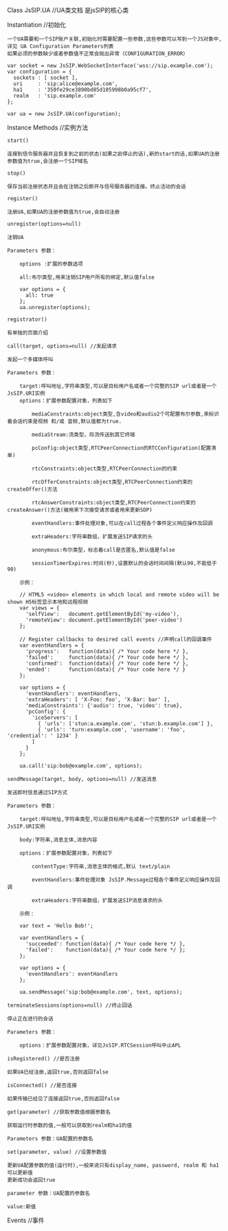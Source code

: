 Class JsSIP.UA  //UA类文档 是jsSIP的核心类

Instantiation //初始化

    一个UA需要和一个SIP账户关联,初始化时需要配置一些参数,这些参数可以写到一个JS对象中,详见 UA Configuration Parameters列表
    如果必须的参数缺少或者参数值不正常会抛出异常（CONFIGURATION_ERROR）
    
    var socket = new JsSIP.WebSocketInterface('wss://sip.example.com');
    var configuration = {
      sockets : [ socket ],
      uri     : 'sip:alice@example.com',
      ha1     : '350fe29ce3890bd85d105998b0a95cf7',
      realm   : 'sip.example.com'
    };

    var ua = new JsSIP.UA(configuration);

Instance Methods //实例方法

    start()
    
    连接到信令服务器并且恢复到之前的状态(如果之前停止的话),新的start的话,如果UA的注册参数值为true,会注册一个SIP域名
    
    stop()
    
    保存当前注册状态并且会在注销之后断开与信号服务器的连接。终止活动的会话
    
    register()
    
    注册UA,如果UA的注册参数值为true,会自动注册
    
    unregister(options=null)
    
    注销UA
    
    Parameters 参数：
        
        options :扩展的参数选项
        
        all:布尔类型,用来注销SIP用户所有的绑定,默认值false
        
        var options = {
          all: true
        };
        ua.unregister(options);
    
    registrator()
    
    有单独的页面介绍

    call(target, options=null) //发起请求
    
    发起一个多媒体呼叫
    
    Parameters 参数：
        
        target:呼叫地址,字符串类型,可以是目标用户名或者一个完整的SIP url或者是一个JsSIP.URI实例
        options：扩展参数配置对象，列表如下
        
            mediaConstraints:object类型,含video和audio2个可配置布尔参数,来标识着会话约束是视频 和/或 音频,默认值都为true.
            
            mediaStream:流类型，将流传送到其它终端
            
            pcConfig:object类型,RTCPeerConnection的RTCConfiguration(配置清单)
            
            rtcConstraints:object类型,RTCPeerConnection的约束
            
            rtcOfferConstraints:object类型,RTCPeerConnection约束的createOffer()方法
            
            rtcAnswerConstraints:object类型,RTCPeerConnection约束的createAnswer()方法(被用来下次接受请求或者用来更新SDP)
            
            eventHandlers:事件处理对象,可以在call过程各个事件定义响应操作及回调
            
            extraHeaders:字符串数组，扩展发送SIP请求的头
            
            anonymous:布尔类型，标志着call是否匿名,默认值是false
            
            sessionTimerExpires:时间(秒),设置默认的会话时间间隔(默认90,不能低于90)
            
        示例：
        
        // HTML5 <video> elements in which local and remote video will be shown H5标签显示本地和远程视频
        var views = {
          'selfView':   document.getElementById('my-video'),
          'remoteView': document.getElementById('peer-video')
        };

        // Register callbacks to desired call events //声明call的回调事件
        var eventHandlers = {
          'progress':   function(data){ /* Your code here */ },
          'failed':     function(data){ /* Your code here */ },
          'confirmed':  function(data){ /* Your code here */ },
          'ended':      function(data){ /* Your code here */ }
        };

        var options = {
          'eventHandlers': eventHandlers,
          'extraHeaders': [ 'X-Foo: foo', 'X-Bar: bar' ],
          'mediaConstraints': {'audio': true, 'video': true},
          'pcConfig': {
            'iceServers': [
              { 'urls': ['stun:a.example.com', 'stun:b.example.com'] },
              { 'urls': 'turn:example.com', 'username': 'foo', 'credential': ' 1234' }
            ]
          }
        };

        ua.call('sip:bob@example.com', options);

    sendMessage(target, body, options=null) //发送消息

    发送即时信息通过SIP方式
    
    Parameters 参数：
        
        target:呼叫地址,字符串类型,可以是目标用户名或者一个完整的SIP url或者是一个JsSIP.URI实例
        
        body:字符串,消息主体,消息内容
        
        options：扩展参数配置对象，列表如下
        
            contentType:字符串,消息主体的格式,默认 text/plain
            
            eventHandlers:事件处理对象 JsSIP.Message过程各个事件定义响应操作及回调   
            
            extraHeaders:字符串数组，扩展发送SIP消息请求的头
            
        示例：
        
        var text = 'Hello Bob!';

        var eventHandlers = {
          'succeeded': function(data){ /* Your code here */ },
          'failed':    function(data){ /* Your code here */ };
        };

        var options = {
          'eventHandlers': eventHandlers
        };

        ua.sendMessage('sip:bob@example.com', text, options);

    terminateSessions(options=null) //终止回话

    停止正在进行的会话
    
    Parameters 参数：
    
        options：扩展参数配置对象，详见JsSIP.RTCSession呼叫中止APL
        
    isRegistered() //是否注册

    如果UA已经注册,返回true,否则返回false
    
    isConnected() //是否连接

    如果传输已经见了连接返回true,否则返回false
    
    get(parameter) //获取参数值根据参数名
    
    获取运行时参数的值,一般可以获取到realm和ha1的值
    
    Parameters 参数：UA配置的参数名
    
    set(parameter, value) //设置参数值
    
    更新UA配置参数的值(运行时),一般来说只有display_name, password, realm 和 ha1 可以更新值
    更新成功会返回true
    
    parameter 参数：UA配置的参数名
    
    value:新值
    
Events //事件
    
    

    